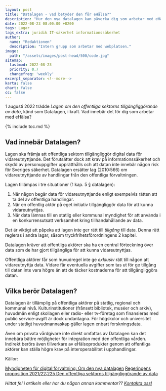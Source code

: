 ```yaml
---
layout: post
title: "Datalagen - vad betyder den för eHälsa?"
description: "Hur den nya datalagen kan påverka dig som arbetar med eHälsa"
date: 2022-08-23 08:00:00 +0200
tags: Lagar
tags_extra: juridik IT-säkerhet informationssäkerhet
author:
  name: "Redaktionen"
  description: "Intern grupp som arbetar med webplatsen."
image:
  path: "/assets/images/post-head/500/code.jpg"
sitemap:
  lastmod: 2022-08-23
  priority: 0.7
  changefreq: 'weekly'
excerpt_separator: <!--more-->
karta: false
chart: false
cc: false
---
```


1 augusti 2022 trädde _Lagen om den offentliga sektorns tillgängliggörande av data_, känd som Datalagen, i kraft. Vad innebär det för dig som arbetar med eHälsa?

<!--more-->
{% include toc.md %}

## Vad innebär Datalagen?
Lagen ska främja att offentliga sektorn tillgängliggör digital data för vidareutnyttjande. Det förutsätter dock att krav på informationssäkerhet och skydd av personuppgifter upprätthålls och att datan inte innebär någon risk för Sveriges säkerhet. Datalagen ersätter lag (2010:566) om vidareutnyttjande av handlingar från den offentliga förvaltningen.

Lagen tillämpas i tre situationer (1 kap. 5 § datalagen):

1. När någon begär data för vidareutnyttjande enligt exempelvis rätten att ta del av offentliga handlingar.
2. När en offentlig aktör på eget initiativ tillgängliggör data för att kunna vidareutnyttjas.
3. När data lämnas till en statlig eller kommunal myndighet för att använda i en konkurrensutsatt verksamhet kring tillhandahållande av data.

Det är viktigt att påpeka att lagen inte ger rätt till _tillgång_ till data. Denna rätt regleras i andra lagar, såsom tryckfrihetsförordningens 2 kapitel.

Datalagen kräver att offentliga aktörer ska ha en central förteckning över data som de har gjort tillgängliga för att kunna vidareutnyttjas.

Offentliga aktörer får som huvudregel inte ge _exklusiv_ rätt till någon att vidareutnyttja data. Vidare får eventuella avgifter som tas ut för ge tillgång till datan inte vara högre än att de täcker kostnaderna för att tillgängliggöra datan.

## Vilka berör Datalagen?
Datalagen är tillämplig på offentliga aktörer på statlig, regional och kommunal nivå. Kulturinstitutioner (frånsett bibliotek, muséer och arkiv), huvudmän enligt skollagen eller radio- eller tv-företag som finansieras med public service-avgift är dock undantagna. För högskolor och universitet under statligt huvudmannaskap gäller lagen enbart forskningsdata.

Även om privata vårdgivare inte direkt omfattas av Datalagen kan det innebära bättre möjligheter för integration med den offentliga vården. Indirekt berörs även tillverkare av eHälsoprodukter genom att offentliga aktörer kan ställa högre krav på interoperabilitet i upphandlingar.

Källor:

[Myndigheten för digital förvaltning: Om den nya datalagen](https://www.digg.se/datalagen)
[Regeringens proposition 2021/22:225 Den offentliga sektorns tillgängliggörande av data](https://www.regeringen.se/499a3b/contentassets/c477c2ea0fd64f02afdc0c22150a7cd4/den-offentliga-sektorns-tillgangliggorande-av-data-prop.-202122225)

*Hittat fel i artikeln eller har du någon annan kommentar?? [Kontakta oss!](/index.html#form-message)*
